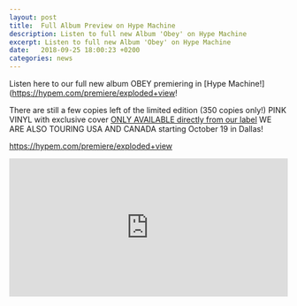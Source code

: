 ```yaml
---
layout: post
title:  Full Album Preview on Hype Machine
description: Listen to full new Album 'Obey' on Hype Machine
excerpt: Listen to full new Album 'Obey' on Hype Machine
date:   2018-09-25 18:00:23 +0200
categories: news
---
```


Listen here to our full new album OBEY premiering in [Hype Machine!](https://hypem.com/premiere/exploded+view!

There are still a few copies left of the limited edition (350 copies only!) PINK VINYL with exclusive cover [ONLY AVAILABLE directly from our label](https://www.sacredbonesrecords.com/collections/frontpage/products/sbr209-exploded-view-obey)
WE ARE ALSO TOURING USA AND CANADA
starting October 19 in Dallas!

https://hypem.com/premiere/exploded+view

<iframe src="https://hypem.com/premiere-embed/exploded+view" allowtransparency="true" frameborder="0" scrolling="no" style="width: 100%; height:250px;"></iframe>
